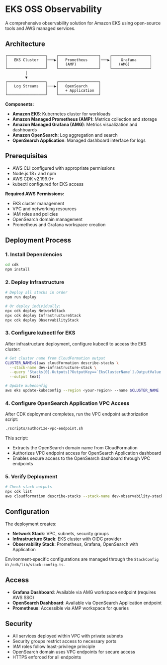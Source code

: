 # EKS OSS Observability

A comprehensive observability solution for Amazon EKS using open-source tools and AWS managed services.

## Architecture

```
┌─────────────────┐    ┌──────────────────┐    ┌─────────────────┐
│   EKS Cluster   │───▶│   Prometheus     │───▶│    Grafana      │
│                 │    │   (AMP)          │    │   (AMG)         │
└─────────────────┘    └──────────────────┘    └─────────────────┘
         │
         ▼
┌─────────────────┐    ┌──────────────────┐
│   Log Streams   │───▶│   OpenSearch     │
│                 │    │   + Application  │
└─────────────────┘    └──────────────────┘
```

**Components:**
- **Amazon EKS**: Kubernetes cluster for workloads
- **Amazon Managed Prometheus (AMP)**: Metrics collection and storage
- **Amazon Managed Grafana (AMG)**: Metrics visualization and dashboards
- **Amazon OpenSearch**: Log aggregation and search
- **OpenSearch Application**: Managed dashboard interface for logs

## Prerequisites

- AWS CLI configured with appropriate permissions
- Node.js 18+ and npm
- AWS CDK v2.199.0+
- kubectl configured for EKS access

**Required AWS Permissions:**
- EKS cluster management
- VPC and networking resources
- IAM roles and policies
- OpenSearch domain management
- Prometheus and Grafana workspace creation

## Deployment Process

### 1. Install Dependencies
```bash
cd cdk
npm install
```

### 2. Deploy Infrastructure
```bash
# Deploy all stacks in order
npm run deploy

# Or deploy individually:
npx cdk deploy NetworkStack
npx cdk deploy InfrastructureStack  
npx cdk deploy ObservabilityStack
```

### 3. Configure kubectl for EKS
After infrastructure deployment, configure kubectl to access the EKS cluster:

```bash
# Get cluster name from CloudFormation output
CLUSTER_NAME=$(aws cloudformation describe-stacks \
  --stack-name dev-infrastructure-stack \
  --query 'Stacks[0].Outputs[?OutputKey==`EksClusterName`].OutputValue' \
  --output text)

# Update kubeconfig
aws eks update-kubeconfig --region <your-region> --name $CLUSTER_NAME
```

### 4. Configure OpenSearch Application VPC Access
After CDK deployment completes, run the VPC endpoint authorization script:

```bash
./scripts/authorize-vpc-endpoint.sh
```

This script:
- Extracts the OpenSearch domain name from CloudFormation
- Authorizes VPC endpoint access for OpenSearch Application dashboard
- Enables secure access to the OpenSearch dashboard through VPC endpoints

### 5. Verify Deployment
```bash
# Check stack outputs
npx cdk list
aws cloudformation describe-stacks --stack-name dev-observability-stack --query 'Stacks[0].Outputs'
```

## Configuration

The deployment creates:
- **Network Stack**: VPC, subnets, security groups
- **Infrastructure Stack**: EKS cluster with OIDC provider
- **Observability Stack**: Prometheus, Grafana, OpenSearch with Application

Environment-specific configurations are managed through the `StackConfig` in `/cdk/lib/stack-config.ts`.

## Access

- **Grafana Dashboard**: Available via AMG workspace endpoint (requires AWS SSO)
- **OpenSearch Dashboard**: Available via OpenSearch Application endpoint
- **Prometheus**: Accessible via AMP workspace for queries

## Security

- All services deployed within VPC with private subnets
- Security groups restrict access to necessary ports
- IAM roles follow least-privilege principle
- OpenSearch domain uses VPC endpoints for secure access
- HTTPS enforced for all endpoints
